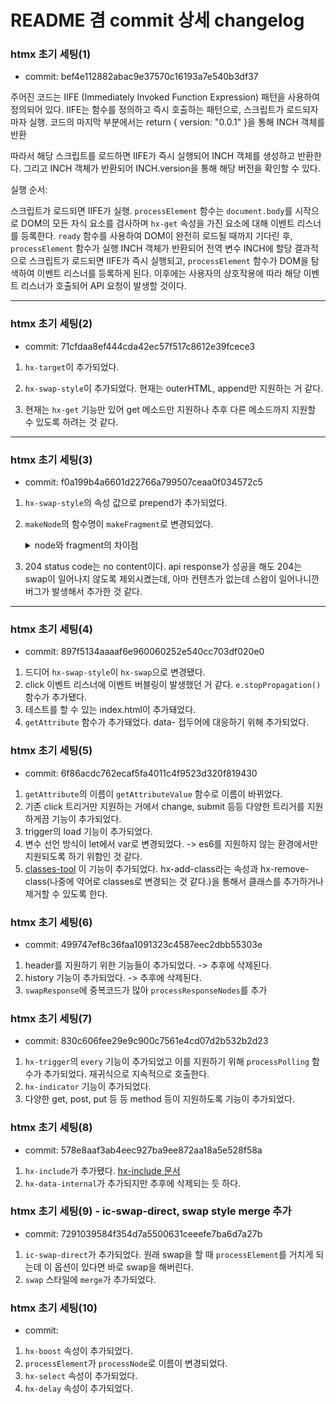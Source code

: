 # README 겸 commit 상세 changelog

### htmx 초기 세팅(1)

- commit: bef4e112882abac9e37570c16193a7e540b3df37

주어진 코드는 IIFE (Immediately Invoked Function Expression) 패턴을 사용하여 정의되어 있다.
IIFE는 함수를 정의하고 즉시 호출하는 패턴으로, 스크립트가 로드되자마자 실행.
코드의 마지막 부분에서는 return { version: "0.0.1" }을 통해 INCH 객체를 반환

따라서 해당 스크립트를 로드하면 IIFE가 즉시 실행되어 INCH 객체를 생성하고 반환한다. 그리고 INCH 객체가 반환되어 INCH.version을 통해 해당 버전을 확인할 수 있다.

실행 순서:

스크립트가 로드되면 IIFE가 실행.
<code>processElement</code> 함수는 <code>document.body</code>를 시작으로 DOM의 모든 자식 요소를 검사하며 <code>hx-get</code> 속성을 가진 요소에 대해 이벤트 리스너를 등록한다.
<code>ready</code> 함수를 사용하여 DOM이 완전히 로드될 때까지 기다린 후, <code>processElement</code> 함수가 실행
INCH 객체가 반환되어 전역 변수 INCH에 할당
결과적으로 스크립트가 로드되면 IIFE가 즉시 실행되고, <code>processElement</code> 함수가 DOM을 탐색하여 이벤트 리스너를 등록하게 된다. 이후에는 사용자의 상호작용에 따라 해당 이벤트 리스너가 호출되어 API 요청이 발생할 것이다.

<hr />

### htmx 초기 세팅(2)

- commit: 71cfdaa8ef444cda42ec57f517c8612e39fcece3

1. <code>hx-target</code>이 추가되었다.

2. <code>hx-swap-style</code>이 추가되었다.
   현재는 outerHTML, append만 지원하는 거 같다.

3. 현재는 <code>hx-get</code> 기능만 있어 get 메소드만 지원하나
   추후 다른 메소드까지 지원할 수 있도록 하려는 것 같다.

<hr />

### htmx 초기 세팅(3)

- commit: f0a199b4a6601d22766a799507ceaa0f034572c5

1. <code>hx-swap-style</code>의 속성 값으로 prepend가 추가되었다.
2. <code>makeNode</code>의 함수명이 <code>makeFragment</code>로 변경되었다.
   <details>
      <summary>node와 fragment의 차이점</summary>
      - node
         DOM에서 모든 노드의 기본 인터페이스를 나타낸다. 단순한 Text도 하나의 node이다.
         `<p>이것은 <strong>텍스트</strong>입니다.</p>`에서 `텍스트`,`입니다.`가 Text 노드이다.
         즉, 좀 더 포괄적인 의미가 된다.
      - fragment
         fragment는 HTMLElement의 집합이다.

   즉, 해당 함수명을 좀 더 명시적으로 fragment를 만든다는 의미를 내포하기 위해 변경한 것이다.
   </details>

3. 204 status code는 no content이다. api response가 성공을 해도 204는 swap이 일어나지 않도록 제외시켰는데, 아마 컨텐츠가 없는데 스왑이 일어나니깐 버그가 발생해서 추가한 것 같다.

<hr />

### htmx 초기 세팅(4)

- commit: 897f5134aaaaf6e960060252e540cc703df020e0

1. 드디어 <code>hx-swap-style</code>이 <code>hx-swap</code>으로 변경됐다.
2. click 이벤트 리스너에 이벤트 버블링이 발생했던 거 같다. <code>e.stopPropagation()</code> 함수가 추가됐다.
3. 테스트를 할 수 있는 index.html이 추가돼었다.
4. <code>getAttribute</code> 함수가 추가돼었다. data- 접두어에 대응하기 위해 추가되었다.

### htmx 초기 세팅(5)

- commit: 6f86acdc762ecaf5fa4011c4f9523d320f819430

1. <code>getAttribute</code>의 이름이 <code>getAttributeValue</code> 함수로 이름이 바뀌었다.
2. 기존 click 트리거만 지원하는 거에서 change, submit 등등 다양한 트리거를 지원하게끔 기능이 추가되었다.
3. trigger의 load 기능이 추가되었다. 
4. 변수 선언 방식이 let에서 var로 변경되었다. -> es6를 지원하지 않는 환경에서만 지원되도록 하기 위함인 것 같다. 
5. [classes-tool](https://htmx.org/extensions/class-tools/) 이 기능이 추가되었다. hx-add-class라는 속성과 hx-remove-class(나중에 약어로 classes로 변경되는 것 같다.)을 통해서 클래스를 추가하거나 제거할 수 있도록 한다.

### htmx 초기 세팅(6)

- commit: 499747ef8c36faa1091323c4587eec2dbb55303e

1. header를 지원하기 위한 기능들이 추가되었다. -> 추후에 삭제된다.
2. history 기능이 추가되었다. -> 추후에 삭제된다.
3. <code>swapResponse</code>에 중복코드가 많아 <code>processResponseNodes</code>를 추가

### htmx 초기 세팅(7)

- commit: 830c606fee29e9c900c7561e4cd07d2b532b2d23

1. <code>hx-trigger</code>의 <code>every</code> 기능이 추가되었고 
   이를 지원하기 위해 <code>processPolling</code> 함수가 추가되었다. 재귀식으로 지속적으로 호출한다.
2. <code>hx-indicator</code> 기능이 추가되었다.
3. 다양한 get, post, put 등 등 method 등이 지원하도록 기능이 추가되었다.

### htmx 초기 세팅(8)

- commit: 578e8aaf3ab4eec927ba9ee872aa18a5e528f58a

1. <code>hx-include</code>가 추가됐다. [hx-include 문서](https://htmx.org/attributes/hx-include/)
2. <code>hx-data-internal</code>가 추가되지만 추후에 삭제되는 듯 하다.

### htmx 초기 세팅(9) - ic-swap-direct, swap style merge 추가

- commit: 7291039584f354d7a5500631ceeefe7ba6d7a27b

1. <code>ic-swap-direct</code>가 추가되었다. 원래 swap을 할 때 <code>processElement</code>를 거치게 되는데 이 옵션이 있다면 바로 swap을 해버린다.
2. <code>swap</code> 스타일에 <code>merge</code>가 추가되었다.

### htmx 초기 세팅(10) 

- commit: 

1. `hx-boost` 속성이 추가되었다.
2. `processElement`가 `processNode`로 이름이 변경되었다. 
3. `hx-select` 속성이 추가되었다.
4. `hx-delay` 속성이 추가되었다.